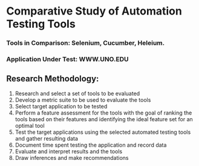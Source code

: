 # Comparative Study of Automation Testing Tools 

### Tools in Comparison: Selenium, Cucumber, Heleium. 

### Application Under Test: WWW.UNO.EDU

## Research Methodology:


1. Research and select a set of tools to be evaluated
2. Develop a metric suite to be used to evaluate the tools
3. Select target application to be tested
4. Perform a feature assessment for the tools with the goal of ranking the tools based on their features and identifying the 
   ideal feature set for an  optimal tool
5. Test the target applications using the selected automated testing tools and
    gather resulting data
6. Document time spent testing the application and record data
7. Evaluate and interpret results and the tools
8. Draw inferences and make recommendations
